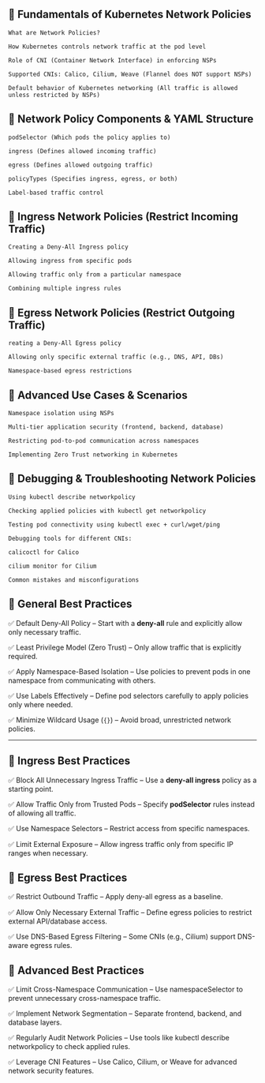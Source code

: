 ## 🔹 Fundamentals of Kubernetes Network Policies

	What are Network Policies?

	How Kubernetes controls network traffic at the pod level

	Role of CNI (Container Network Interface) in enforcing NSPs

	Supported CNIs: Calico, Cilium, Weave (Flannel does NOT support NSPs)

	Default behavior of Kubernetes networking (All traffic is allowed unless restricted by NSPs)

## 🔹 Network Policy Components & YAML Structure

	podSelector (Which pods the policy applies to)

	ingress (Defines allowed incoming traffic)

	egress (Defines allowed outgoing traffic)

	policyTypes (Specifies ingress, egress, or both)

	Label-based traffic control

## 🔹 Ingress Network Policies (Restrict Incoming Traffic)

	Creating a Deny-All Ingress policy

	Allowing ingress from specific pods

	Allowing traffic only from a particular namespace

	Combining multiple ingress rules

## 🔹 Egress Network Policies (Restrict Outgoing Traffic)

	reating a Deny-All Egress policy

	Allowing only specific external traffic (e.g., DNS, API, DBs)

	Namespace-based egress restrictions

## 🔹 Advanced Use Cases & Scenarios

	Namespace isolation using NSPs

	Multi-tier application security (frontend, backend, database)

	Restricting pod-to-pod communication across namespaces

	Implementing Zero Trust networking in Kubernetes

## 🔹 Debugging & Troubleshooting Network Policies

	Using kubectl describe networkpolicy

	Checking applied policies with kubectl get networkpolicy

	Testing pod connectivity using kubectl exec + curl/wget/ping

	Debugging tools for different CNIs:

	calicoctl for Calico

	cilium monitor for Cilium

	Common mistakes and misconfigurations


## 🔹 General Best Practices  

✅ Default Deny-All Policy – Start with a **deny-all** rule and explicitly allow only necessary traffic.  

✅ Least Privilege Model (Zero Trust) – Only allow traffic that is explicitly required.  

✅ Apply Namespace-Based Isolation – Use policies to prevent pods in one namespace from communicating with others.  

✅ Use Labels Effectively – Define pod selectors carefully to apply policies only where needed.  

✅ Minimize Wildcard Usage (`{}`) – Avoid broad, unrestricted network policies.  

---  

## 🔹 Ingress Best Practices  

✅ Block All Unnecessary Ingress Traffic – Use a **deny-all ingress** policy as a starting point.  

✅ Allow Traffic Only from Trusted Pods – Specify **podSelector** rules instead of allowing all traffic.  

✅ Use Namespace Selectors – Restrict access from specific namespaces.  

✅ Limit External Exposure – Allow ingress traffic only from specific IP ranges when necessary.  



## 🔹 Egress Best Practices

✅ Restrict Outbound Traffic – Apply deny-all egress as a baseline.

✅ Allow Only Necessary External Traffic – Define egress policies to restrict external API/database access.

✅ Use DNS-Based Egress Filtering – Some CNIs (e.g., Cilium) support DNS-aware egress rules.

## 🔹 Advanced Best Practices

✅ Limit Cross-Namespace Communication – Use namespaceSelector to prevent unnecessary cross-namespace traffic.

✅ Implement Network Segmentation – Separate frontend, backend, and database layers.

✅ Regularly Audit Network Policies – Use tools like kubectl describe networkpolicy to check applied rules.

✅ Leverage CNI Features – Use Calico, Cilium, or Weave for advanced network security features.

